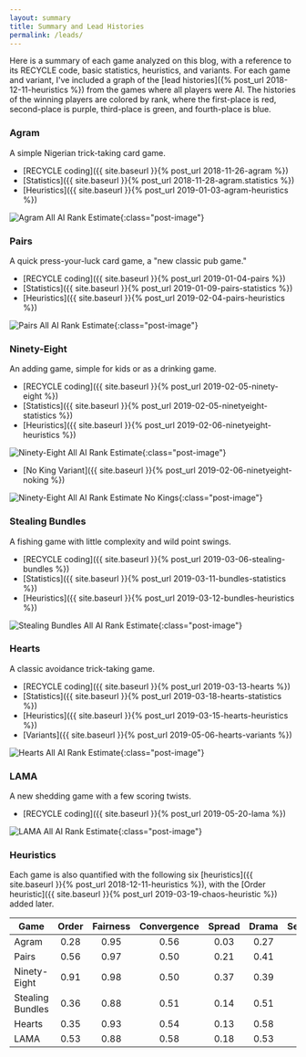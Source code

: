 ```yaml
---
layout: summary
title: Summary and Lead Histories
permalink: /leads/
---
```


Here is a summary of each game analyzed on this blog, with a reference to its RECYCLE
code, basic statistics, heuristics, and variants. For each game and variant, I've 
included a graph of the [lead histories]({% post_url 2018-12-11-heuristics %})
from the games where all players were AI. 
The histories of the winning players are colored by rank, where the first-place is 
red, second-place is purple, third-place is green, and fourth-place is blue.

### Agram

A simple Nigerian trick-taking card game.

* [RECYCLE coding]({{ site.baseurl }}{% post_url 2018-11-26-agram %})
* [Statistics]({{ site.baseurl }}{% post_url 2018-11-28-agram.statistics %})
* [Heuristics]({{ site.baseurl }}{% post_url 2019-01-03-agram-heuristics %})

![Agram All AI Rank Estimate]({{site.url}}{{site.baseurl}}/images/agram/agram-trends-fixed.png){:class="post-image"}

### Pairs

A quick press-your-luck card game, a "new classic pub game."

* [RECYCLE coding]({{ site.baseurl }}{% post_url 2019-01-04-pairs %})
* [Statistics]({{ site.baseurl }}{% post_url 2019-01-09-pairs-statistics %})
* [Heuristics]({{ site.baseurl }}{% post_url 2019-02-04-pairs-heuristics %})

![Pairs All AI Rank Estimate]({{site.url}}{{site.baseurl}}/images/pairs/pairs-trends-fixed.png){:class="post-image"}

### Ninety-Eight

An adding game, simple for kids or as a drinking game.

* [RECYCLE coding]({{ site.baseurl }}{% post_url 2019-02-05-ninety-eight %})
* [Statistics]({{ site.baseurl }}{% post_url 2019-02-05-ninetyeight-statistics %})
* [Heuristics]({{ site.baseurl }}{% post_url 2019-02-06-ninetyeight-heuristics %})

![Ninety-Eight All AI Rank Estimate]({{site.url}}{{site.baseurl}}/images/ninetyeight/ninetyeight-trends-fixed.png){:class="post-image"}

* [No King Variant]({{ site.baseurl }}{% post_url 2019-02-06-ninetyeight-noking %})

![Ninety-Eight All AI Rank Estimate No Kings]({{site.url}}{{site.baseurl}}/images/ninetyeight/ninetyeightnoking-trends-fixed.png){:class="post-image"}

### Stealing Bundles

A fishing game with little complexity and wild point swings.

* [RECYCLE coding]({{ site.baseurl }}{% post_url 2019-03-06-stealing-bundles %})
* [Statistics]({{ site.baseurl }}{% post_url 2019-03-11-bundles-statistics %})
* [Heuristics]({{ site.baseurl }}{% post_url 2019-03-12-bundles-heuristics %})

![Stealing Bundles All AI Rank Estimate]({{site.url}}{{site.baseurl}}/images/stealingbundles/bundles-trends-fixed.png){:class="post-image"}

### Hearts

A classic avoidance trick-taking game.

* [RECYCLE coding]({{ site.baseurl }}{% post_url 2019-03-13-hearts %})
* [Statistics]({{ site.baseurl }}{% post_url 2019-03-18-hearts-statistics %})
* [Heuristics]({{ site.baseurl }}{% post_url 2019-03-15-hearts-heuristics %})
* [Variants]({{ site.baseurl }}{% post_url 2019-05-06-hearts-variants %})

![Hearts All AI Rank Estimate]({{site.url}}{{site.baseurl}}/images/hearts/hearts-trends-fixed.png){:class="post-image"}

### LAMA

A new shedding game with a few scoring twists.

* [RECYCLE coding]({{ site.baseurl }}{% post_url 2019-05-20-lama %})

![LAMA All AI Rank Estimate]({{site.url}}{{site.baseurl}}/images/lama/lama-trends4.png){:class="post-image"}

### Heuristics

Each game is also quantified with the following six 
[heuristics]({{ site.baseurl }}{% post_url 2018-12-11-heuristics %}), with the 
[Order heuristic]({{ site.baseurl }}{% post_url 2019-03-19-chaos-heuristic %}) added later.


|       Game       | Order | Fairness | Convergence | Spread | Drama | Security |
|------------------|:-----:|:--------:|:-----------:|:------:|:-----:|:--------:|
| Agram            |  0.28 |     0.95 |     0.56    |  0.03  |  0.27 | 0.27     |
| Pairs            |  0.56 |     0.97 |     0.50    |  0.21  |  0.41 | 0.24     |
| Ninety-Eight     |  0.91 |     0.98 |     0.50    |  0.37  |  0.39 | 0.60     |
| Stealing Bundles |  0.36 |     0.88 |     0.51    |  0.14  |  0.51 | 0.19     |
| Hearts           |  0.35 |     0.93 |     0.54    |  0.13  |  0.58 | 0.11     |
| LAMA             |  0.53 |     0.88 |     0.58    |  0.18  |  0.53 | 0.08     |

